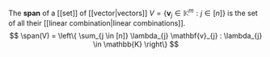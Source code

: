 
The **span** of a [[set]] of [[vector|vectors]] $V = \{ \mathbf{v}_{j} \in \mathbb{K}^{m} : j \in [n] \}$ is the set of all their [[linear combination|linear combinations]].
$$
\span(V) = \left\{  \sum_{j \in [n]} \lambda_{j} \mathbf{v}_{j} : \lambda_{j} \in \mathbb{K} \right\}
$$
